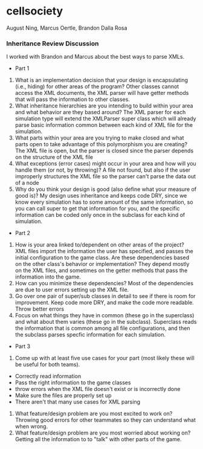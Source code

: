 # cellsociety 

August Ning, Marcus Oertle, Brandon Dalla Rosa

### Inheritance Review Discussion

I worked with Brandon and Marcus about the best ways to parse XMLs.

* Part 1
1. What is an implementation decision that your design is encapsulating (i.e., hiding) for other areas of the program?
Other classes cannot access the XML documents, the XML parser will have getter methods that will pass the information to other classes.
1. What inheritance hierarchies are you intending to build within your area and what behavior are they based around?
The XML parser for each simulation type will extend the XMLParser super class which will already parse basic information common between each kind of XML file for the simulation.
1. What parts within your area are you trying to make closed and what parts open to take advantage of this polymorphism you are creating?
The XML file is open, but the parser is closed since the parser depends on the structure of the XML file
1. What exceptions (error cases) might occur in your area and how will you handle them (or not, by throwing)?
A file not found, but also if the user improperly structures the XML file so the parser can't parse the data out of a node
1. Why do you think your design is good (also define what your measure of good is)?
My design uses inheritance and keeps code DRY, since we know every simulation has to some amount of the same information, so you can call super to get that information for you, and the specific information can be coded only once in the subclass for each kind of simulation.
* Part 2
1. How is your area linked to/dependent on other areas of the project?
XML files import the information the user has specified, and passes the initial configuration to the game class.
Are these dependencies based on the other class's behavior or implementation?
They depend mostly on the XML files, and sometimes on the getter methods that pass the information into the game.
1. How can you minimize these dependencies?
Most of the dependencies are due to user errors setting up the XML file.
1. Go over one pair of super/sub classes in detail to see if there is room for improvement. 
Keep code more DRY, and make the code more readable. Throw better errors
1. Focus on what things they have in common (these go in the superclass) and what about them varies (these go in the subclass).
Superclass reads the information that is common among all file configurations, and then the subclass parses specfic information for each simulation.
* Part 3
1. Come up with at least five use cases for your part (most likely these will be useful for both teams).
* Correctly read information
* Pass the right information to the game classes
* throw errors when the XML file doesn't exist or is incorrectly done
* Make sure the files are properly set up
* There aren't that many use cases for XML parsing
1. What feature/design problem are you most excited to work on?
Throwing good errors for other teammates so they can understand what when wrong.
1. What feature/design problem are you most worried about working on?
Getting all the information to to "talk" with other parts of the game.